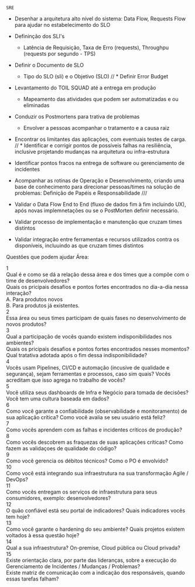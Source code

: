 
    SRE
* Desenhar a arquitetura alto nível do sistema: Data Flow, Requests Flow para
 ajudar no estabelecimento do SLO
* Defininção dos SLI's
    * Latência de Requisição, Taxa de Erro (requests), Throughpu
     (requests por segundo - TPS)
* Definir o Documento de SLO
    * Tipo do SLO (sli) e o Objetivo (SLO)
//     * Definir Error Budget
     
* Levantamento do TOIL
SQUAD até a entrega em produção
    * Mapeamento das atividades que podem ser automatizadas e ou eliminadas
* Conduzir os Postmortens para trativa de problemas
    * Envolver a pessoas acompanhar o tratamento e a causa raiz
* Encontrar os limitantes das aplicações, com eventuais testes de carga.
// * Identificar e corrigir pontos de possíveis falhas na resiliência,
 inclusive projetando mudanças na arquitetura ou infra-estrutura

* Identificar pontos fracos na entrega de software ou gerenciamento de incidentes
* Acompanhar as rotinas de Operação e Desenvolvimento, criando uma base de conhecimento para direcionar pessoas/times na solução de problemas: Definição de Papéis e Responsabilidade
///
* Validar o Data Flow End to End (fluxo de dados fim à fim incluindo UX), após novas implemnetações ou se o PostMorten definir necessário.
* Validar processo de implementação e manutenção que cruzam times distintos 
* Validar integração entre ferramentas e recursos utilizados contra os disponíveis, incluuindo as  que cruzam times distintos 

Questões que podem ajudar
Área:												
												
1												
Qual é e como se dá a relação dessa área e dos times que a compõe com o time de desenvolvedores? 												
Quais os pricipais desafios e pontos fortes encontrados no dia-a-dia nessa interação?												
A.	Para produtos novos											
B. 	Para produtos já existentes.											
2												
Essa área ou seus times participam de quais fases no desenvolvimento de novos produtos?												
3												
Qual a participação de vocês quando existem indisponibilidades nos ambientes?												
Quais os pricipais desafios e pontos fortes encontrados nesses momentos?												
Qual tratativa adotada após o fim dessa indisponibilidade?												
4												
Vocês usam Pipelines,  CI/CD e automação (incusive de qualidade e segurança), sejam ferramentas e processos, caso sim quais? Vocês acreditam que isso agrega no trabalho de vocês?												
5												
    Você utiliza seus dashboards de Infra e Negócio para tomada de decisões? Você tem uma cultura baseada em dados?​												
6												
    Como você garante a confiabilidade (observabilidade e monitoramento) de sua aplicação crítica? Como você avalia se seu usuário está feliz?​												
7												
    Como vocês aprendem com as falhas e incidentes críticos de produção?​												
8												
    Como vocês descobrem as fraquezas de suas aplicações críticas?​ Como fazem as validaçoes de qualidade do código?												
9												
    Como você gerencia os débitos técnicos? Como o PO é envolvido?​												
10												
    Como você está integrando sua infraestrutura na sua transformação Agile / DevOps?​												
11												
    Como vocês entregam os serviços de infraestrutura para seus consumidores, exemplo: desenvolvedores?​												
12												
    O quão confiável está seu portal de indicadores?​ Quais indicadores vocês tem hoje?												
13												
    Como você garante o hardening do seu ambiente?​ Quais projetos existem voltados à essa questão hoje?												
14												
    Qual a sua infraestrutura? On-premise, Cloud pública ou Cloud privada?												
15												
Existe orientação clara, por parte das lideranças, sobre a execução do Gerenciamento de Incidentes / Mudanças / Problemas?												
Existe matriz de comunicação com a indicação dos responsáveis, quando essas tarefas falham?												
												
												
